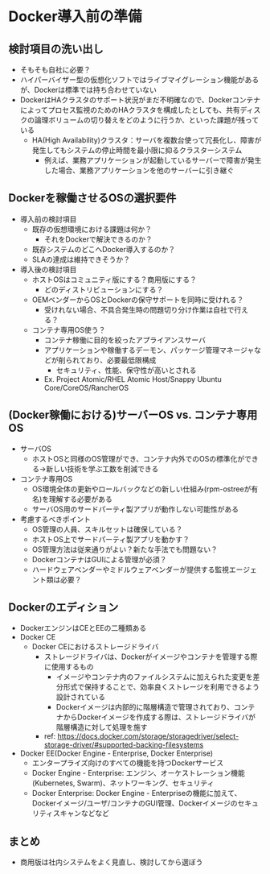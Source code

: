# Docker導入前の準備

## 検討項目の洗い出し
- そもそも自社に必要？
- ハイパーバイザー型の仮想化ソフトではライブマイグレーション機能があるが、Dockerは標準では持ち合わせていない
- DockerはHAクラスタのサポート状況がまだ不明確なので、Dockerコンテナによってプロセス監視のためのHAクラスタを構成したとしても、共有ディスクの論理ボリュームの切り替えをどのように行うか、といった課題が残っている
    - HA(High Availability)クラスタ：サーバを複数台使って冗長化し、障害が発生してもシステムの停止時間を最小限に抑るクラスターシステム
        - 例えば、業務アプリケーションが起動しているサーバーで障害が発生した場合、業務アプリケーションを他のサーバーに引き継ぐ

## Dockerを稼働させるOSの選択要件
- 導入前の検討項目
    - 既存の仮想環境における課題は何か？
        - それをDockerで解決できるのか？
    - 既存システムのどこへDocker導入するのか？
    - SLAの達成は維持できそうか？
- 導入後の検討項目
    - ホストOSはコミュニティ版にする？商用版にする？
        - どのディストリビューションにする？
    - OEMベンダーからOSとDockerの保守サポートを同時に受けれる？
        - 受けれない場合、不具合発生時の問題切り分け作業は自社で行える？
    - コンテナ専用OS使う？
        - コンテナ稼働に目的を絞ったアプライアンスサーバ
        - アプリケーションや稼働するデーモン、パッケージ管理マネージャなどが削られており、必要最低限構成
            - セキュリティ、性能、保守性が高いとされる
        - Ex. Project Atomic/RHEL Atomic Host/Snappy Ubuntu Core/CoreOS/RancherOS

## (Docker稼働における)サーバーOS vs. コンテナ専用OS
- サーバOS
    - ホストOSと同様のOS管理ができ、コンテナ内外でのOSの標準化ができる→新しい技術を学ぶ工数を削減できる
- コンテナ専用OS
    - OS環境全体の更新やロールバックなどの新しい仕組み(rpm-ostreeが有名)を理解する必要がある
    - サーバOS用のサードパーティ製アプリが動作しない可能性がある
- 考慮するべきポイント
    - OS管理の人員、スキルセットは確保している？
    - ホストOS上でサードパーティ製アプリを動かす？
    - OS管理方法は従来通りがよい？新たな手法でも問題ない？
    - DockerコンテナはGUIによる管理が必須？
    - ハードウェアベンダーやミドルウェアベンダーが提供する監視エージェント類は必要？

## Dockerのエディション
- DockerエンジンはCEとEEの二種類ある
- Docker CE
    - Docker CEにおけるストレージドライバ
        - ストレージドライバは、Dockerがイメージやコンテナを管理する際に使用するもの
            - イメージやコンテナ内のファイルシステムに加えられた変更を差分形式で保持することで、効率良くストレージを利用できるよう設計されている
            - Dockerイメージは内部的に階層構造で管理されており、コンテナからDockerイメージを作成する際は、ストレージドライバが階層構造に対して処理を施す
        - ref: https://docs.docker.com/storage/storagedriver/select-storage-driver/#supported-backing-filesystems
- Docker EE(Docker Engine - Enterprise, Docker Enterprise)
    - エンタープライズ向けのすべての機能を持つDockerサービス
    - Docker Engine - Enterprise: エンジン、オーケストレーション機能(Kubernetes, Swarm)、ネットワーキング、セキュリティ
    - Docker Enterprise: Docker Engine - Enterpriseの機能に加えて、Dockerイメージ/ユーザ/コンテナのGUI管理、Dockerイメージのセキュリティスキャンなどなど

## まとめ
- 商用版は社内システムをよく見直し、検討してから選ぼう

